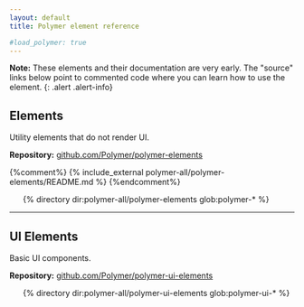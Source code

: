 ```yaml
---
layout: default
title: Polymer element reference

#load_polymer: true
---
```


**Note:** These elements and their documentation are very early.
The "source" links below point to commented code where you can learn how to use
the element.
{: .alert .alert-info}

## Elements

Utility elements that do not render UI. 

**Repository:** [github.com/Polymer/polymer-elements](https://github.com/Polymer/polymer-elements)

{%comment%}
{% include_external polymer-all/polymer-elements/README.md %}
{%endcomment%}

<ul class="element-list">
{% directory dir:polymer-all/polymer-elements glob:polymer-* %}
</ul>

---

## UI Elements

Basic UI components.

**Repository:** [github.com/Polymer/polymer-ui-elements](https://github.com/Polymer/polymer-ui-elements)

<ul class="element-list">
{% directory dir:polymer-all/polymer-ui-elements glob:polymer-ui-* %}
</ul>
